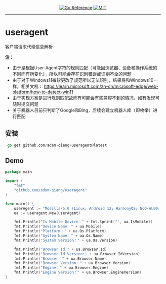 <p align="center">
<a href="https://pkg.go.dev/github.com/adam-qiang/useragent"><img src="https://pkg.go.dev/badge/github.com/adam-qiang/useragent.svg" alt="Go Reference"></a>
<a href="https://en.wikipedia.org/wiki/MIT_License" rel="nofollow"><img alt="MIT" src="https://img.shields.io/badge/license-MIT-blue.svg" style="max-width:100%;"></a>
</p>

---

# useragent

客户端请求代理信息解析

**注：**

- 由于是根据User-Agent字符的规则匹配（可能因浏览器、设备和操作系统的不同而有所变化），所以可能会存在识别错误或识别不全的问题
- 由于对于Windows11微软更改了规范所以无法识别，结果将和Windows10一样，相关文档：
  https://learn.microsoft.com/zh-cn/microsoft-edge/web-platform/how-to-detect-win11
- 由于实现方案是进行规则匹配故而有可能会有些兼容不到的情况，如有发现可随时提交问题
- 关于机器人目前只判断了Google和Bing，后续会建立机器人库（即枚举）进行匹配

## 安装

```go
 go get github.com/adam-qiang/useragent@latest
```

## Demo

```go
package main

import (
	"fmt"
	"github.com/adam-qiang/useragent"
)

func main() {
	userAgent := "Mozilla/5.0 (Linux; Android 12; HarmonyOS; NCO-AL00; HMSCore 6.11.0.302) AppleWebKit/537.36 (KHTML, like Gecko) Chrome/99.0.4844.88 HuaweiBrowser/14.0.0.322 Mobile Safari/537.36"
	ua := useragent.New(userAgent)

	fmt.Println("Is Mobile Device：" + fmt.Sprint("", ua.IsMobile))
	fmt.Println("Device Name：" + ua.Mobile)
	fmt.Println("Platform：" + ua.Os.Platform)
	fmt.Println("System Name：" + ua.Os.Name)
	fmt.Println("System Version：" + ua.Os.Version)

	fmt.Println("Browser Id:" + ua.Browser.Id)
	fmt.Println("Browser Id Version:" + ua.Browser.IdVersion)
	fmt.Println("Browser：" + ua.Browser.Name)
	fmt.Println("Browser Version：" + ua.Browser.Version)
	fmt.Println("Engine：" + ua.Browser.Engine)
	fmt.Println("Engine Version：" + ua.Browser.EngineVersion)
}
```